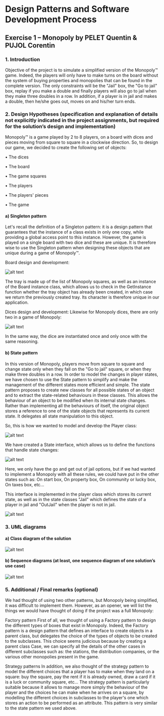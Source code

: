 # Design Patterns and Software Development Process
## Exercise 1 – Monopoly by PELET Quentin & PUJOL Corentin

### 1. Introduction 

Objective of the project is to simulate a simplified version of the Monopoly™ game. Indeed, the players will only have to make turns on the board without the system of buying properties and monopolies that can be found in the complete version. The only constraints will be the "Jail" box, the "Go to jail" box, replay if you make a double and finally players will also go to jail when they make three doubles in a row. In addition, if a player is in jail and makes a double, then he/she goes out, moves on and his/her turn ends.

### 2. Design Hypotheses (specification and explanation of details not explicitly indicated in the project assignments, but required for the solution’s design and implementation) 

Monopoly™ is a game played by 2 to 8 players, on a board with dices and pieces moving from square to square in a clockwise direction. So, to design our game, we decided to create the following set of objects:

•	The dices

•	The board

•	The game squares

•	The players

•	The players' pieces

•	The game

#### a)	Singleton pattern

Let's recall the definition of a Singleton pattern: it is a design pattern that guarantees that the instance of a class exists in only one copy, while providing a global access point to this instance. However, the game is played on a single board with two dice and these are unique. It is therefore wise to use the Singleton pattern when designing these objects that are unique during a game of Monopoly™.

Board design and development:


![alt text](https://github.com/corentin-pujol/Monopoly/blob/main/1.JPG)


The tray is made up of the list of Monopoly squares, as well as an instance of the Board instance class, which allows us to check in the GetInstance function whether the tray object has already been created, in which case we return the previously created tray. Its character is therefore unique in our application.

Dices design and development:
Likewise for Monopoly dices, there are only two in a game of Monopoly:


![alt text](https://github.com/corentin-pujol/Monopoly/blob/main/2.JPG)


In the same way, the dice are instantiated once and only once with the same reasoning.


#### b)	State pattern

In this version of Monopoly, players move from square to square and change state only when they fall on the "Go to jail" square, or when they make three doubles in a row. In order to model the changes in player states, we have chosen to use the State pattern to simplify and make the management of the different states more efficient and simple.
The state pattern proposes to create new classes for all possible states of an object and to extract the state-related behaviours in these classes. This allows the behaviour of an object to be modified when its internal state changes.
Rather than implementing all the behaviours of itself, the original object stores a reference to one of the state objects that represents its current state. It delegates all state manipulation to this object.

So, this is how we wanted to model and develop the Player class:


![alt text](https://github.com/corentin-pujol/Monopoly/blob/main/3.JPG)


We have created a State interface, which allows us to define the functions that handle state changes:
 
 
![alt text](https://github.com/corentin-pujol/Monopoly/blob/main/7.JPG)


Here, we only have the go and get out of jail options, but if we had wanted to implement a Monopoly with all these rules, we could have put in the other states such as: On start box, On property box, On community or lucky box, On taxes box, etc...

This interface is implemented in the player class which stores its current state, as well as in the state classes "Jail" which defines the state of a player in jail and "OutJail" when the player is not in jail.


![alt text](https://github.com/corentin-pujol/Monopoly/blob/main/4.JPG)


### 3. UML diagrams

#### a)	Class diagram of the solution 


![alt text](https://github.com/corentin-pujol/Monopoly/blob/main/5.JPG)


#### b)	Sequence diagrams (at least, one sequence diagram of one solution’s use case) 


![alt text](https://github.com/corentin-pujol/Monopoly/blob/main/6.png)

### 5. Additional / Final remarks (optional)

We had thought of using two other patterns, but Monopoly being simplified, it was difficult to implement them. However, as an opener, we will list the things we would have thought of doing if the project was a full Monopoly:

Factory pattern
First of all, we thought of using a Factory pattern to design the different types of boxes that exist in Monopoly. Indeed, the Factory pattern is a design pattern that defines an interface to create objects in a parent class, but delegates the choice of the types of objects to be created to the subclasses. 
This choice seems judicious because by creating a parent class Case, we can specify all the details of the other cases in different subclasses such as: the stations, the distribution companies, or the various other monopolies present in the game.

Strategy patterns
In addition, we also thought of the strategy pattern to model the different choices that a player has to make when they land on a square: buy the square, pay the rent if it is already owned, draw a card if it is a luck or community square, etc...
The strategy pattern is particularly suitable because it allows to manage more simply the behaviour of the player and the choices he can make when he arrives on a square, by modelling the different choices in subclasses to the player's one which stores an action to be performed as an attribute. This pattern is very similar to the state pattern we used above.
